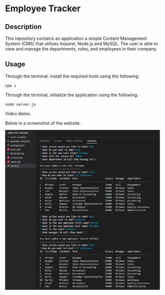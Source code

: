 # Employee Tracker

## Description
This repository contains an application a simple Content Management System (CMS) that utilizes Inquirer, Node.js and MySQL. The user is able to view and manage the departments, roles, and employees in their company.  

## Usage

Through the terminal, install the required tools using the following: 

```
npm i
```

Through the terminal, initialize the application using the following:

```
node server.js
```

Video demo: 

Below is a screenshot of the website. 

![alt text](images/screenshot.png)